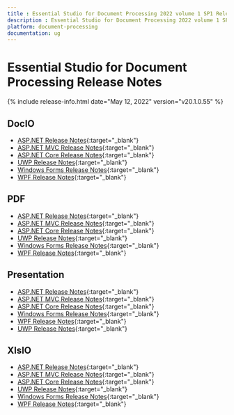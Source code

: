 ```yaml
---
title : Essential Studio for Document Processing 2022 volume 1 SP1 Release Notes  
description : Essential Studio for Document Processing 2022 volume 1 SP1 Release Notes  
platform: document-processing
documentation: ug
---
```


# Essential Studio for Document Processing  Release Notes  

{% include release-info.html date="May 12, 2022" version="v20.1.0.55" %} 

## DocIO

* [ASP.NET Release Notes](/aspnet/release-notes/v20.1.0.55#docio){:target="_blank"}
* [ASP.NET MVC Release Notes](/aspnetmvc/release-notes/v20.1.0.55#docio){:target="_blank"}
* [ASP.NET Core Release Notes](/aspnet-core/release-notes/v20.1.0.55#docio){:target="_blank"}
* [UWP Release Notes](/uwp/release-notes/v20.1.0.55#docio){:target="_blank"}
* [Windows Forms Release Notes](/windowsforms/release-notes/v20.1.0.55#docio){:target="_blank"}
* [WPF Release Notes](/wpf/release-notes/v20.1.0.55#docio){:target="_blank"}


## PDF

* [ASP.NET Release Notes](/aspnet/release-notes/v20.1.0.55#pdf){:target="_blank"}
* [ASP.NET MVC Release Notes](/aspnetmvc/release-notes/v20.1.0.55#pdf){:target="_blank"}
* [ASP.NET Core Release Notes](/aspnet-core/release-notes/v20.1.0.55#pdf){:target="_blank"}
* [UWP Release Notes](/uwp/release-notes/v20.1.0.55#pdf){:target="_blank"}
* [Windows Forms Release Notes](/windowsforms/release-notes/v20.1.0.55#pdf){:target="_blank"}
* [WPF Release Notes](/wpf/release-notes/v20.1.0.55#pdf){:target="_blank"}


## Presentation

* [ASP.NET Release Notes](/aspnet/release-notes/v20.1.0.55#presentation){:target="_blank"}
* [ASP.NET MVC Release Notes](/aspnetmvc/release-notes/v20.1.0.55#presentation){:target="_blank"}
* [ASP.NET Core Release Notes](/aspnet-core/release-notes/v20.1.0.55#presentation){:target="_blank"}
* [Windows Forms Release Notes](/windowsforms/release-notes/v20.1.0.55#presentation){:target="_blank"}
* [WPF Release Notes](/wpf/release-notes/v20.1.0.55#presentation){:target="_blank"}
* [UWP Release Notes](/uwp/release-notes/v20.1.0.55#presentation){:target="_blank"}


## XlsIO

* [ASP.NET Release Notes](/aspnet/release-notes/v20.1.0.55#xlsio){:target="_blank"}
* [ASP.NET MVC Release Notes](/aspnetmvc/release-notes/v20.1.0.55#xlsio){:target="_blank"}
* [ASP.NET Core Release Notes](/aspnet-core/release-notes/v20.1.0.55#xlsio){:target="_blank"}
* [UWP Release Notes](/uwp/release-notes/v20.1.0.55#xlsio){:target="_blank"}
* [Windows Forms Release Notes](/windowsforms/release-notes/v20.1.0.55#xlsio){:target="_blank"}
* [WPF Release Notes](/wpf/release-notes/v20.1.0.55#xlsio){:target="_blank"}